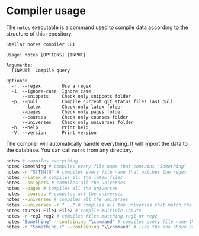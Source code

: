 # Compiler usage

The `notes` executable is a command used to compile data according to the structure
of this repository.

```
Stellar notes compiler CLI

Usage: notes [OPTIONS] [INPUT]

Arguments:
  [INPUT]  Compile query

Options:
  -r, --regex        Use a regex
  -i, --ignore-case  Ignore case
      --snippets     Check only snippets folder
  -p, --pull         Compile current git status files last pull
      --latex        Check only latex folder
      --pages        Check only pages folder
      --courses      Check only courses folder
      --universes    Check only universes folder
  -h, --help         Print help
  -V, --version      Print version
```

The compiler will automatically handle everything. It will import
the data to the database. You can call `notes` from any directory.

```bash
notes # compiles everything
notes Something # compiles every file name that contains "Something"
notes -r "S|T|N|G" # compiles every file name that matches the regex
notes --latex # compiles all the latex files
notes --snippets # compiles all the universes
notes --pages # compiles all the universes
notes --courses # compiles all the universes
notes --universes # compiles all the universes
notes --universes -r "..." # compiles all the universes that match the regex
notes course1 File1 File2 # compile multiple inputs
notes -r reg1 reg2 # compiles files matching reg1 or reg2
notes "Something" --containing "\command" # compiles every file name that contains "Something" whose content contains "\command"
notes -r "Something.+" --containing "\\command" # like the one above but with regex matching
```